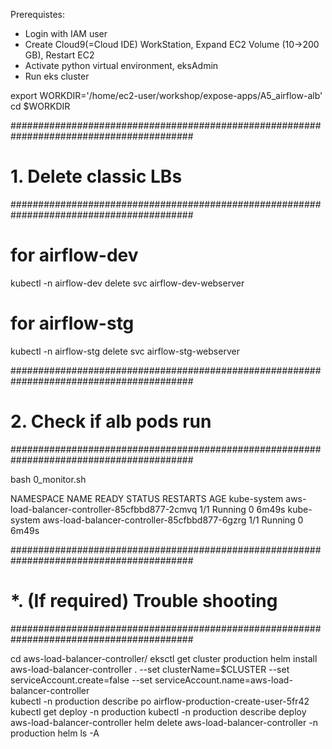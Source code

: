 Prerequistes:
- Login with IAM user
- Create Cloud9(=Cloud IDE) WorkStation, Expand EC2 Volume (10->200 GB), Restart EC2
- Activate python virtual environment, eksAdmin
- Run eks cluster

export WORKDIR='/home/ec2-user/workshop/expose-apps/A5_airflow-alb'
cd $WORKDIR


#########################################################################################
# 1. Delete classic LBs
#########################################################################################

# for airflow-dev
kubectl -n airflow-dev delete svc airflow-dev-webserver

# for airflow-stg
kubectl -n airflow-stg delete svc airflow-stg-webserver

#########################################################################################
# 2. Check if alb pods run
#########################################################################################

bash 0_monitor.sh 

NAMESPACE     NAME                                            READY   STATUS    RESTARTS   AGE
kube-system   aws-load-balancer-controller-85cfbbd877-2cmvq   1/1     Running   0          6m49s
kube-system   aws-load-balancer-controller-85cfbbd877-6gzrg   1/1     Running   0          6m49s


#########################################################################################
# *. (If required) Trouble shooting
#########################################################################################

cd aws-load-balancer-controller/
eksctl get cluster production
helm install aws-load-balancer-controller .             --set clusterName=$CLUSTER             --set serviceAccount.create=false             --set serviceAccount.name=aws-load-balancer-controller \
kubectl -n production describe po airflow-production-create-user-5fr42 
kubectl get deploy -n production
kubectl -n production describe deploy aws-load-balancer-controller
helm delete aws-load-balancer-controller -n production
helm ls -A
